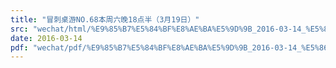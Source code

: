 ```yaml
---
title: "冒刺桌游NO.68本周六晚18点半（3月19日）"
src: "wechat/html/%E9%85%B7%E5%84%BF%E8%AE%BA%E5%9D%9B_2016-03-14_%E5%86%92%E5%88%BA%E6%A1%8C%E6%B8%B8NO.68%E6%9C%AC%E5%91%A8%E5%85%AD%E6%99%9A18%E7%82%B9%E5%8D%8A%EF%BC%883%E6%9C%8819%E6%97%A5%EF%BC%89.html"
date: 2016-03-14
pdf: "wechat/pdf/%E9%85%B7%E5%84%BF%E8%AE%BA%E5%9D%9B_2016-03-14_%E5%86%92%E5%88%BA%E6%A1%8C%E6%B8%B8NO.68%E6%9C%AC%E5%91%A8%E5%85%AD%E6%99%9A18%E7%82%B9%E5%8D%8A%EF%BC%883%E6%9C%8819%E6%97%A5%EF%BC%89.pdf"
---
```

